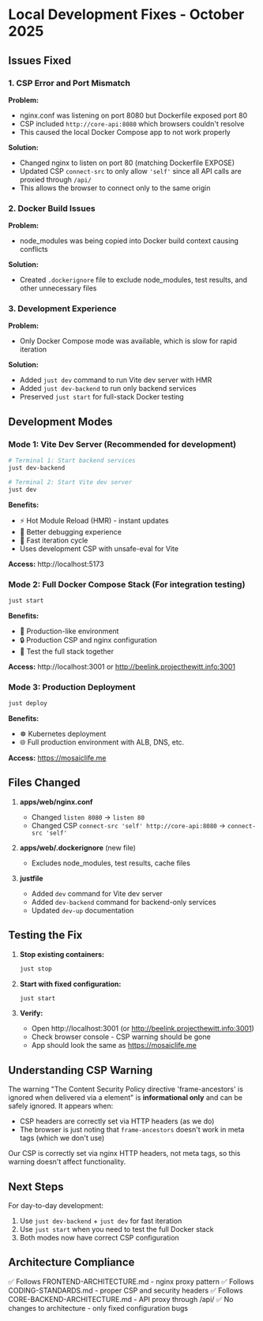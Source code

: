 # Local Development Fixes - October 2025

## Issues Fixed

### 1. CSP Error and Port Mismatch
**Problem:** 
- nginx.conf was listening on port 8080 but Dockerfile exposed port 80
- CSP included `http://core-api:8080` which browsers couldn't resolve
- This caused the local Docker Compose app to not work properly

**Solution:**
- Changed nginx to listen on port 80 (matching Dockerfile EXPOSE)
- Updated CSP `connect-src` to only allow `'self'` since all API calls are proxied through `/api/`
- This allows the browser to connect only to the same origin

### 2. Docker Build Issues
**Problem:** 
- node_modules was being copied into Docker build context causing conflicts

**Solution:**
- Created `.dockerignore` file to exclude node_modules, test results, and other unnecessary files

### 3. Development Experience
**Problem:** 
- Only Docker Compose mode was available, which is slow for rapid iteration

**Solution:**
- Added `just dev` command to run Vite dev server with HMR
- Added `just dev-backend` to run only backend services
- Preserved `just start` for full-stack Docker testing

## Development Modes

### Mode 1: Vite Dev Server (Recommended for development)
```bash
# Terminal 1: Start backend services
just dev-backend

# Terminal 2: Start Vite dev server
just dev
```

**Benefits:**
- ⚡ Hot Module Reload (HMR) - instant updates
- 🐛 Better debugging experience
- 🚀 Fast iteration cycle
- Uses development CSP with unsafe-eval for Vite

**Access:** http://localhost:5173

### Mode 2: Full Docker Compose Stack (For integration testing)
```bash
just start
```

**Benefits:**
- 🐳 Production-like environment
- 🔒 Production CSP and nginx configuration
- 🧪 Test the full stack together

**Access:** http://localhost:3001 or http://beelink.projecthewitt.info:3001

### Mode 3: Production Deployment
```bash
just deploy
```

**Benefits:**
- ☸️ Kubernetes deployment
- 🌐 Full production environment with ALB, DNS, etc.

**Access:** https://mosaiclife.me

## Files Changed

1. **apps/web/nginx.conf**
   - Changed `listen 8080` → `listen 80`
   - Changed CSP `connect-src 'self' http://core-api:8080` → `connect-src 'self'`

2. **apps/web/.dockerignore** (new file)
   - Excludes node_modules, test results, cache files

3. **justfile**
   - Added `dev` command for Vite dev server
   - Added `dev-backend` command for backend-only services
   - Updated `dev-up` documentation

## Testing the Fix

1. **Stop existing containers:**
   ```bash
   just stop
   ```

2. **Start with fixed configuration:**
   ```bash
   just start
   ```

3. **Verify:**
   - Open http://localhost:3001 (or http://beelink.projecthewitt.info:3001)
   - Check browser console - CSP warning should be gone
   - App should look the same as https://mosaiclife.me

## Understanding CSP Warning

The warning "The Content Security Policy directive 'frame-ancestors' is ignored when delivered via a <meta> element" is **informational only** and can be safely ignored. It appears when:
- CSP headers are correctly set via HTTP headers (as we do)
- The browser is just noting that `frame-ancestors` doesn't work in meta tags (which we don't use)

Our CSP is correctly set via nginx HTTP headers, not meta tags, so this warning doesn't affect functionality.

## Next Steps

For day-to-day development:
1. Use `just dev-backend` + `just dev` for fast iteration
2. Use `just start` when you need to test the full Docker stack
3. Both modes now have correct CSP configuration

## Architecture Compliance

✅ Follows FRONTEND-ARCHITECTURE.md - nginx proxy pattern
✅ Follows CODING-STANDARDS.md - proper CSP and security headers
✅ Follows CORE-BACKEND-ARCHITECTURE.md - API proxy through /api/
✅ No changes to architecture - only fixed configuration bugs
